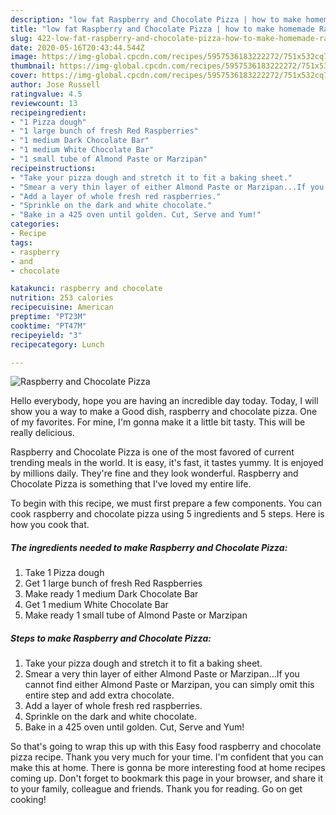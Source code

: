 ```yaml
---
description: "low fat Raspberry and Chocolate Pizza | how to make homemade Raspberry and Chocolate Pizza"
title: "low fat Raspberry and Chocolate Pizza | how to make homemade Raspberry and Chocolate Pizza"
slug: 422-low-fat-raspberry-and-chocolate-pizza-how-to-make-homemade-raspberry-and-chocolate-pizza
date: 2020-05-16T20:43:44.544Z
image: https://img-global.cpcdn.com/recipes/5957536183222272/751x532cq70/raspberry-and-chocolate-pizza-recipe-main-photo.jpg
thumbnail: https://img-global.cpcdn.com/recipes/5957536183222272/751x532cq70/raspberry-and-chocolate-pizza-recipe-main-photo.jpg
cover: https://img-global.cpcdn.com/recipes/5957536183222272/751x532cq70/raspberry-and-chocolate-pizza-recipe-main-photo.jpg
author: Jose Russell
ratingvalue: 4.5
reviewcount: 13
recipeingredient:
- "1 Pizza dough"
- "1 large bunch of fresh Red Raspberries"
- "1 medium Dark Chocolate Bar"
- "1 medium White Chocolate Bar"
- "1 small tube of Almond Paste or Marzipan"
recipeinstructions:
- "Take your pizza dough and stretch it to fit a baking sheet."
- "Smear a very thin layer of either Almond Paste or Marzipan...If you cannot find either Almond Paste or Marzipan, you can simply omit this entire step and add extra chocolate."
- "Add a layer of whole fresh red raspberries."
- "Sprinkle on the dark and white chocolate."
- "Bake in a 425 oven until golden. Cut, Serve and Yum!"
categories:
- Recipe
tags:
- raspberry
- and
- chocolate

katakunci: raspberry and chocolate 
nutrition: 253 calories
recipecuisine: American
preptime: "PT23M"
cooktime: "PT47M"
recipeyield: "3"
recipecategory: Lunch

---
```



![Raspberry and Chocolate Pizza](https://img-global.cpcdn.com/recipes/5957536183222272/751x532cq70/raspberry-and-chocolate-pizza-recipe-main-photo.jpg)

Hello everybody, hope you are having an incredible day today. Today, I will show you a way to make a Good dish, raspberry and chocolate pizza. One of my favorites. For mine, I'm gonna make it a little bit tasty. This will be really delicious.



Raspberry and Chocolate Pizza is one of the most favored of current trending meals in the world. It is easy, it's fast, it tastes yummy. It is enjoyed by millions daily. They're fine and they look wonderful. Raspberry and Chocolate Pizza is something that I've loved my entire life.


To begin with this recipe, we must first prepare a few components. You can cook raspberry and chocolate pizza using 5 ingredients and 5 steps. Here is how you cook that.

<!--inarticleads1-->

##### The ingredients needed to make Raspberry and Chocolate Pizza:

1. Take 1 Pizza dough
1. Get 1 large bunch of fresh Red Raspberries
1. Make ready 1 medium Dark Chocolate Bar
1. Get 1 medium White Chocolate Bar
1. Make ready 1 small tube of Almond Paste or Marzipan




<!--inarticleads2-->

##### Steps to make Raspberry and Chocolate Pizza:

1. Take your pizza dough and stretch it to fit a baking sheet.
1. Smear a very thin layer of either Almond Paste or Marzipan...If you cannot find either Almond Paste or Marzipan, you can simply omit this entire step and add extra chocolate.
1. Add a layer of whole fresh red raspberries.
1. Sprinkle on the dark and white chocolate.
1. Bake in a 425 oven until golden. Cut, Serve and Yum!




So that's going to wrap this up with this Easy food raspberry and chocolate pizza recipe. Thank you very much for your time. I'm confident that you can make this at home. There is gonna be more interesting food at home recipes coming up. Don't forget to bookmark this page in your browser, and share it to your family, colleague and friends. Thank you for reading. Go on get cooking!
